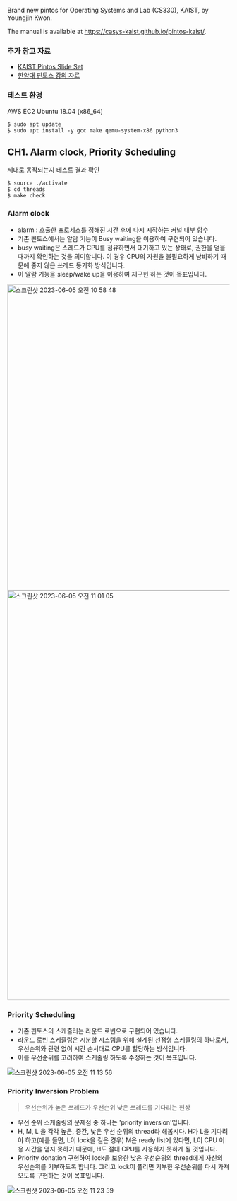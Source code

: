 Brand new pintos for Operating Systems and Lab (CS330), KAIST, by Youngjin Kwon.

The manual is available at https://casys-kaist.github.io/pintos-kaist/.

### 추가 참고 자료

- [KAIST Pintos Slide Set](https://oslab.kaist.ac.kr/pintosslides/)
- [한양대 핀토스 강의 자료](http://broadpeak.kaist.ac.kr/wiki/dmcweb/download/%EC%9A%B4%EC%98%81%EC%B2%B4%EC%A0%9C_%EC%8B%A4%EC%8A%B5_%EA%B0%95%EC%9D%98%EC%9E%90%EB%A3%8C.pdf)

### 테스트 환경

AWS EC2 Ubuntu 18.04 (x86_64)

    $ sudo apt update
    $ sudo apt install -y gcc make qemu-system-x86 python3

## CH1. Alarm clock, Priority Scheduling

제대로 동작되는지 테스트 결과 확인

    $ source ./activate
    $ cd threads
    $ make check

### Alarm clock
- alarm : 호출한 프로세스를 정해진 시간 후에 다시 시작하는 커널 내부 함수
- 기존 핀토스에서는 알람 기능이 Busy waiting을 이용하여 구현되어 있습니다.
- busy waiting은 스레드가 CPU를 점유하면서 대기하고 있는 상태로, 권한을 얻을 때까지 확인하는 것을 의미합니다. 이 경우 CPU의 자원을 불필요하게 낭비하기 때문에 좋지 않은 쓰레드 동기화 방식입니다.
- 이 알람 기능을 sleep/wake up을 이용하여 재구현 하는 것이 목표입니다.

<img width="692" alt="스크린샷 2023-06-05 오전 10 58 48" src="https://github.com/Riudiu/pintos/assets/86466976/9b74d673-0334-4c96-8272-fd3f0abdf9c3">

<img width="927" alt="스크린샷 2023-06-05 오전 11 01 05" src="https://github.com/Riudiu/pintos/assets/86466976/4bff3c57-77e0-49db-b572-02d5888cf58b">

### Priority Scheduling

- 기존 핀토스의 스케줄러는 라운드 로빈으로 구현되어 있습니다. 
- 라운드 로빈 스케줄링은 시분할 시스템을 위해 설계된 선점형 스케줄링의 하나로서, 우선순위와 관련 없이 시간 순서대로 CPU를 할당하는 방식입니다.
- 이를 우선순위를 고려하여 스케줄링 하도록 수정하는 것이 목표입니다.

![스크린샷 2023-06-05 오전 11 13 56](https://github.com/Riudiu/pintos/assets/86466976/1877700d-2692-4bdd-9634-a93b4bf97bc9)

### Priority Inversion Problem

> 우선순위가 높은 쓰레드가 우선순위 낮은 쓰레드를 기다리는 현상

- 우선 순위 스케줄링의 문제점 중 하나는 'priority inversion'입니다. 
- H, M, L 을 각각 높은, 중간, 낮은 우선 순위의 thread라 해봅시다. H가 L을 기다려야 하고(예를 들면, L이 lock을 걸은 경우) M은 ready list에 있다면, L이 CPU 이용 시간을 얻지 못하기 때문에, H도 절대 CPU를 사용하지 못하게 될 것입니다.
- Priority donation 구현하여 lock을 보유한 낮은 우선순위의 thread에게 자신의 우선순위를 기부하도록 합니다. 그리고 lock이 풀리면 기부한 우선순위를 다시 가져오도록 구현하는 것이 목표입니다.

![스크린샷 2023-06-05 오전 11 23 59](https://github.com/Riudiu/pintos/assets/86466976/993b2e64-4ddc-4b04-a514-ad12890639a7)